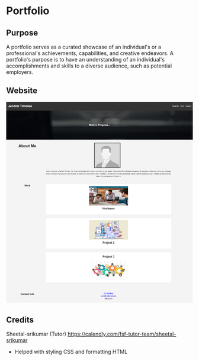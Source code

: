 # Portfolio

## Purpose
A portfolio serves as a curated showcase of an individual's or a professional's achievements, capabilities, and creative endeavors. A portfolio's purpose is to have an understanding of an individual's accomplishments and skills to a diverse audience, such as potential employers.

##  Website
![Website](assets/Image/portfolio-website.png)

## Credits
Sheetal-srikumar (Tutor) https://calendly.com/fsf-tutor-team/sheetal-srikumar
- Helped with styling CSS and formatting HTML